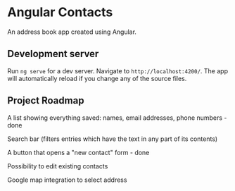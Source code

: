 # Angular Contacts

An address book app created using Angular.

## Development server

Run `ng serve` for a dev server. Navigate to `http://localhost:4200/`. The app will automatically reload if you change any of the source files.

## Project Roadmap

A list showing everything saved: names, email addresses, phone numbers - done

Search bar (filters entries which have the text in any part of its contents)

A button that opens a "new contact" form - done

Possibility to edit existing contacts

Google map integration to select address
